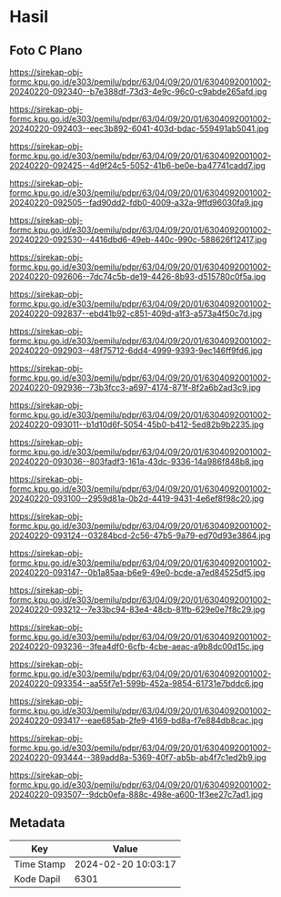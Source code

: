 # Hasil

## Foto C Plano

https://sirekap-obj-formc.kpu.go.id/e303/pemilu/pdpr/63/04/09/20/01/6304092001002-20240220-092340--b7e388df-73d3-4e9c-96c0-c9abde265afd.jpg

https://sirekap-obj-formc.kpu.go.id/e303/pemilu/pdpr/63/04/09/20/01/6304092001002-20240220-092403--eec3b892-6041-403d-bdac-559491ab5041.jpg

https://sirekap-obj-formc.kpu.go.id/e303/pemilu/pdpr/63/04/09/20/01/6304092001002-20240220-092425--4d9f24c5-5052-41b6-be0e-ba47741cadd7.jpg

https://sirekap-obj-formc.kpu.go.id/e303/pemilu/pdpr/63/04/09/20/01/6304092001002-20240220-092505--fad90dd2-fdb0-4009-a32a-9ffd96030fa9.jpg

https://sirekap-obj-formc.kpu.go.id/e303/pemilu/pdpr/63/04/09/20/01/6304092001002-20240220-092530--4416dbd6-49eb-440c-990c-588626f12417.jpg

https://sirekap-obj-formc.kpu.go.id/e303/pemilu/pdpr/63/04/09/20/01/6304092001002-20240220-092606--7dc74c5b-de19-4426-8b93-d515780c0f5a.jpg

https://sirekap-obj-formc.kpu.go.id/e303/pemilu/pdpr/63/04/09/20/01/6304092001002-20240220-092837--ebd41b92-c851-409d-a1f3-a573a4f50c7d.jpg

https://sirekap-obj-formc.kpu.go.id/e303/pemilu/pdpr/63/04/09/20/01/6304092001002-20240220-092903--48f75712-6dd4-4999-9393-9ec146ff9fd6.jpg

https://sirekap-obj-formc.kpu.go.id/e303/pemilu/pdpr/63/04/09/20/01/6304092001002-20240220-092936--73b3fcc3-a697-4174-871f-8f2a6b2ad3c9.jpg

https://sirekap-obj-formc.kpu.go.id/e303/pemilu/pdpr/63/04/09/20/01/6304092001002-20240220-093011--b1d10d6f-5054-45b0-b412-5ed82b9b2235.jpg

https://sirekap-obj-formc.kpu.go.id/e303/pemilu/pdpr/63/04/09/20/01/6304092001002-20240220-093036--803fadf3-161a-43dc-9336-14a986f848b8.jpg

https://sirekap-obj-formc.kpu.go.id/e303/pemilu/pdpr/63/04/09/20/01/6304092001002-20240220-093100--2959d81a-0b2d-4419-9431-4e6ef8f98c20.jpg

https://sirekap-obj-formc.kpu.go.id/e303/pemilu/pdpr/63/04/09/20/01/6304092001002-20240220-093124--03284bcd-2c56-47b5-9a79-ed70d93e3864.jpg

https://sirekap-obj-formc.kpu.go.id/e303/pemilu/pdpr/63/04/09/20/01/6304092001002-20240220-093147--0b1a85aa-b6e9-49e0-bcde-a7ed84525df5.jpg

https://sirekap-obj-formc.kpu.go.id/e303/pemilu/pdpr/63/04/09/20/01/6304092001002-20240220-093212--7e33bc94-83e4-48cb-81fb-629e0e7f8c29.jpg

https://sirekap-obj-formc.kpu.go.id/e303/pemilu/pdpr/63/04/09/20/01/6304092001002-20240220-093236--3fea4df0-6cfb-4cbe-aeac-a9b8dc00d15c.jpg

https://sirekap-obj-formc.kpu.go.id/e303/pemilu/pdpr/63/04/09/20/01/6304092001002-20240220-093354--aa55f7e1-599b-452a-9854-61731e7bddc6.jpg

https://sirekap-obj-formc.kpu.go.id/e303/pemilu/pdpr/63/04/09/20/01/6304092001002-20240220-093417--eae685ab-2fe9-4169-bd8a-f7e884db8cac.jpg

https://sirekap-obj-formc.kpu.go.id/e303/pemilu/pdpr/63/04/09/20/01/6304092001002-20240220-093444--389add8a-5369-40f7-ab5b-ab4f7c1ed2b9.jpg

https://sirekap-obj-formc.kpu.go.id/e303/pemilu/pdpr/63/04/09/20/01/6304092001002-20240220-093507--9dcb0efa-888c-498e-a600-1f3ee27c7ad1.jpg


## Metadata

| Key        | Value               |
| ---------- | ------------------- |
| Time Stamp | 2024-02-20 10:03:17 |
| Kode Dapil | 6301                |



